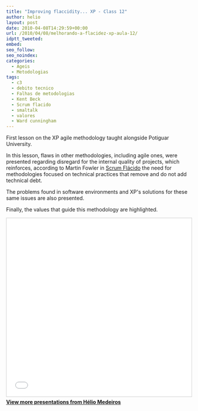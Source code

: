 ```yaml
---
title: "Improving flaccidity... XP - Class 12"
author: helio
layout: post
date: 2010-04-08T14:29:59+00:00
url: /2010/04/08/melhorando-a-flacidez-xp-aula-12/
idptt_tweeted:
embed:
seo_follow:
seo_noindex:
categories:
  - Ageis
  - Metodologias
tags:
  - c3
  - debito tecnico
  - Falhas de metodologias
  - Kent Beck
  - Scrum flacido
  - smaltalk
  - valores
  - Ward cunningham
---
```


First lesson on the XP agile methodology taught alongside Potiguar University.

In this lesson, flaws in other methodologies, including agile ones, were presented regarding disregard for the internal quality of projects, which reinforces, according to Martin Fowler in <a title="FlaccidScrum" href="http://martinfowler.com/bliki/FlaccidScrum.html" target="_blank">Scrum Flácido</a> the need for methodologies focused on technical practices that remove and do not add technical debt.

The problems found in software environments and XP's solutions for these same issues are also presented.

Finally, the values that guide this methodology are highlighted. <div style="margin-bottom: 20px;">
<iframe src="//www.slideshare.net/slideshow/embed_code/key/3666315"
        width="595"
        height="485"
        frameborder="0"
        marginwidth="0"
        marginheight="0"
        scrolling="no"
        style="border:1px solid #CCC; border-width:1px; margin-bottom:5px; max-width: 100%;"
        allowfullscreen>
</iframe>
<div style="margin-bottom:5px">
    <strong><a href="//www.slideshare.net/heliomedeiros" target="_blank">View more presentations from Hélio Medeiros</a></strong>
</div>
</div>
